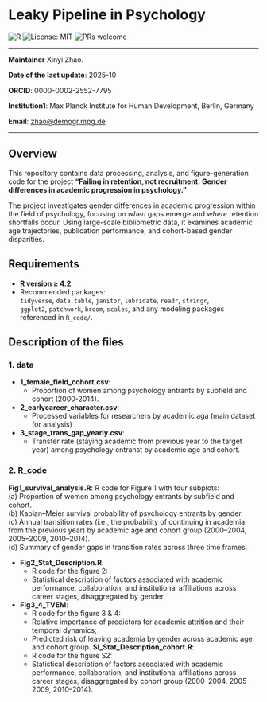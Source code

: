 # Leaky Pipeline in Psychology

![R](https://img.shields.io/badge/R-4.x-blue)
![License: MIT](https://img.shields.io/badge/License-MIT-green)
![PRs welcome](https://img.shields.io/badge/PRs-welcome-brightgreen)

---
**Maintainer** Xinyi Zhao.

**Date of the last update**: 2025-10

**ORCID**: 0000-0002-2552-7795

**Institution1**: Max Planck Institute for Human Development, Berlin, Germany

**Email**: zhao@demogr.mpg.de


---

## Overview

This repository contains data processing, analysis, and figure-generation code for the project **“Failing in retention, not recruitment: Gender differences in academic progression in psychology.”**

The project investigates gender differences in academic progression within the field of psychology, focusing on *when* gaps emerge and *where* retention shortfalls occur. Using large-scale bibliometric data, it examines academic age trajectories, publication performance, and cohort-based gender disparities.


## Requirements

- **R version ≥ 4.2**
- Recommended packages:  
  `tidyverse`, `data.table`, `janitor`, `lubridate`, `readr`, `stringr`,  
  `ggplot2`, `patchwork`, `broom`, `scales`, and any modeling packages referenced in `R_code/`.

## Description of the files

### 1. data
+ **1_female_field_cohort.csv**: 
  - Proportion of women among psychology entrants by subfield and cohort (2000-2014).
+ **2_earlycareer_character.csv**: 
  - Processed variables for researchers by academic aga (main dataset for analysis) .
+ **3_stage_trans_gap_yearly.csv**:
  - Transfer rate (staying academic from previous year to the target year) among psychology entranst by academic age and cohort. 

### 2. R_code
**Fig1_survival_analysis.R**:
R code for Figure 1 with four subplots:  
(a) Proportion of women among psychology entrants by subfield and cohort.  
(b) Kaplan–Meier survival probability of psychology entrants by gender.  
(c) Annual transition rates (i.e., the probability of continuing in academia from the previous year) by academic age and cohort group (2000–2004, 2005–2009, 2010–2014).  
(d) Summary of gender gaps in transition rates across three time frames.
+ **Fig2_Stat_Description.R**: 
  - R code for the figure 2:
  - Statistical description of factors associated with academic performance, collaboration, and institutional affiliations across career stages, disaggregated by gender.
+ **Fig3_4_TVEM**:
  - R code for the figure 3 & 4:
  - Relative importance of predictors for academic attrition and their temporal dynamics;
  - Predicted risk of leaving academia by gender across academic age and cohort group.
**SI_Stat_Description_cohort.R**: 
  - R code for the figure S2:
  - Statistical description of factors associated with academic performance, collaboration, and institutional affiliations across career stages, disaggregated by cohort group (2000–2004, 2005–2009, 2010–2014).

  
